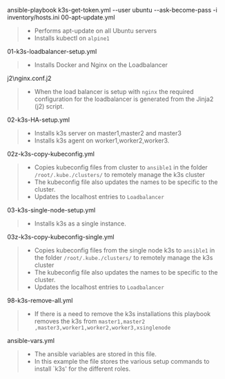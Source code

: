 ansible-playbook k3s-get-token.yml  --user ubuntu --ask-become-pass  -i inventory/hosts.ini
00-apt-update.yml

> - Performs apt-update on all Ubuntu servers
> - Installs kubectl on `alpine1`



01-k3s-loadbalancer-setup.yml

> - Installs Docker  and Nginx on the Loadbalancer

j2\nginx.conf.j2

> - When the load balancer is setup with `nginx` the required configuration for the loadbalancer is generated from the Jinja2 (j2) script.

02-k3s-HA-setup.yml

> - Installs k3s server on master1,master2 and master3
> - Installs k3s agent on worker1,worker2,worker3.

02z-k3s-copy-kubeconfig.yml

> - Copies kubeconfig files from cluster to  `ansible1` in the folder `/root/.kube./clusters/` to remotely manage the k3s cluster
> - The kubeconfig file also updates the names to be specific to the cluster.
> - Updates the localhost entries to `Loadbalancer`  

03-k3s-single-node-setup.yml

> - Installs k3s as a single instance.

03z-k3s-copy-kubeconfig-single.yml

> - Copies kubeconfig files from the single node k3s to  `ansible1`  in the folder `/root/.kube./clusters/` to remotely manage the k3s cluster
> - The kubeconfig file also updates the names to be specific to the cluster.
> - Updates the localhost entries to `Loadbalancer`  



98-k3s-remove-all.yml

> - If there is a need to remove the k3s installations this playbook removes the k3s from  `master1,master2 ,master3,worker1,worker2,worker3,xsinglenode`

ansible-vars.yml

> - The ansible variables are stored in this file. 
> - In this example the file stores the various setup commands to install `k3s' for the different roles. 